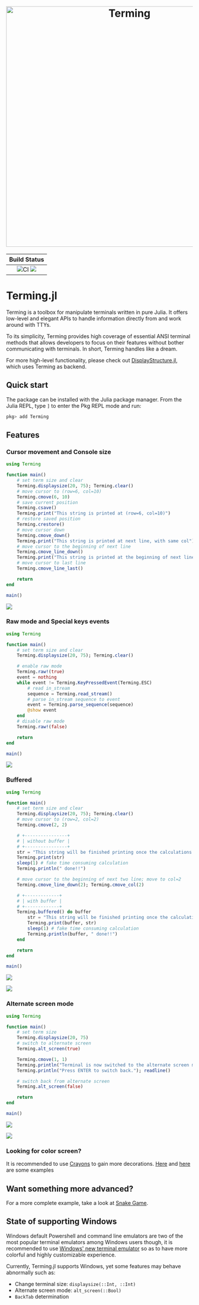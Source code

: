 <h1 align="center">
    <img width="650" src="example/features/logo.png" alt="Terming">
    <br>
</h1>

| **Build Status**                                              |
|:-------------------------------------------------------------:|
| ![CI][github-ci] [![][codecov-img]][codecov-url] |

[github-ci]: https://github.com/foldfelis/Terming.jl/workflows/CI/badge.svg

[codecov-img]: https://codecov.io/gh/foldfelis/Terming.jl/branch/master/graph/badge.svg

[codecov-url]: https://codecov.io/gh/foldfelis/Terming.jl

# Terming.jl

Terming is a toolbox for manipulate terminals written in pure Julia. It offers low-level and elegant APIs to handle information directly from and work around with TTYs.

To its simplicity, Terming provides high coverage of essential ANSI terminal methods that allows developers to focus on their features without bother communicating with terminals. In short, Terming handles like a dream.

For more high-level functionality, please check out [DisplayStructure.jl](https://github.com/foldfelis/DisplayStructure.jl), which uses Terming as backend.

## Quick start

The package can be installed with the Julia package manager.
From the Julia REPL, type `]` to enter the Pkg REPL mode and run:

```julia
pkg> add Terming
```

## Features

### **Cursor movement and Console size**

```julia
using Terming

function main()
    # set term size and clear
    Terming.displaysize(20, 75); Terming.clear()
    # move cursor to (row=6, col=10)
    Terming.cmove(6, 10)
    # save current position
    Terming.csave()
    Terming.print("This string is printed at (row=6, col=10)")
    # restore saved position
    Terming.crestore()
    # move cursor down
    Terming.cmove_down()
    Terming.print("This string is printed at next line, with same col")
    # move cursor to the beginning of next line
    Terming.cmove_line_down()
    Terming.print("This string is printed at the beginning of next line")
    # move cursor to last line
    Terming.cmove_line_last()

    return
end

main()
```

![](example/features/cursor.png)

### **Raw mode and Special keys events**

```julia
using Terming

function main()
    # set term size and clear
    Terming.displaysize(20, 75); Terming.clear()

    # enable raw mode
    Terming.raw!(true)
    event = nothing
    while event != Terming.KeyPressedEvent(Terming.ESC)
        # read in_stream
        sequence = Terming.read_stream()
        # parse in_stream sequence to event
        event = Terming.parse_sequence(sequence)
        @show event
    end
    # disable raw mode
    Terming.raw!(false)

    return
end

main()
```

![](example/features/event.png)

### **Buffered**

```julia
using Terming

function main()
    # set term size and clear
    Terming.displaysize(20, 75); Terming.clear()
    # move cursor to (row=2, col=2)
    Terming.cmove(2, 2)

    # +----------------+
    # | without buffer |
    # +----------------+
    str = "This string will be finished printing once the calculations are..."
    Terming.print(str)
    sleep(1) # fake time consuming calculation
    Terming.println(" done!!")

    # move cursor to the beginning of next two line; move to col=2
    Terming.cmove_line_down(2); Terming.cmove_col(2)

    # +-------------+
    # | with buffer |
    # +-------------+
    Terming.buffered() do buffer
        str = "This string will be finished printing once the calculations are"
        Terming.print(buffer, str)
        sleep(1) # fake time consuming calculation
        Terming.println(buffer, " done!!")
    end

    return
end

main()
```

![](example/features/buffered1.png)

![](example/features/buffered2.png)

### **Alternate screen mode**

```julia
using Terming

function main()
    # set term size
    Terming.displaysize(20, 75)
    # switch to alternate screen
    Terming.alt_screen(true)

    Terming.cmove(1, 1)
    Terming.println("Terminal is now switched to the alternate screen mode.")
    Terming.println("Press ENTER to switch back."); readline()

    # switch back from alternate screen
    Terming.alt_screen(false)

    return
end

main()
```

![](example/features/alt_screen1.png)

![](example/features/alt_screen2.png)

### **Looking for color screen?**

It is recommended to use [Crayons](https://github.com/KristofferC/Crayons.jl) to gain more decorations. [Here](example/features/logo.jl) and [here](example/snake/view.jl) are some examples

## Want something more advanced?

For a more complete example, take a look at [Snake Game](example/snake).

## State of supporting Windows

Windows default Powershell and command line emulators are two of the most popular terminal emulators among Windows users though, it is recommended to use [Windows' new terminal emulator](https://github.com/microsoft/terminal) so as to have more colorful and highly customizable experience.

Currently, Terming.jl supports Windows, yet some features may behave abnormally such as:

* Change terminal size: `displaysize(::Int, ::Int)`
* Alternate screen mode: `alt_screen(::Bool)`
* `BackTab` determination
